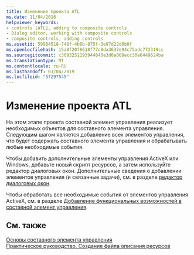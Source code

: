 ```yaml
---
title: Изменение проекта ATL
ms.date: 11/04/2016
helpviewer_keywords:
- controls [ATL], adding to composite controls
- Dialog editor, working with composite controls
- composite controls, adding controls
ms.assetid: 59984518-748f-4b8b-875f-3e97d22d0b0f
ms.openlocfilehash: 15a8f20f8618f77c8da3637e94c75adc772319cc
ms.sourcegitcommit: c3093251193944840e3d0a068ecc30e6449624ba
ms.translationtype: MT
ms.contentlocale: ru-RU
ms.lasthandoff: 03/04/2019
ms.locfileid: "57297545"
---
```

# <a name="modifying-the-atl-project"></a>Изменение проекта ATL

На этом этапе проекта составной элемент управления реализует необходимых объектов для составного элемента управления. Следующим шагом является добавление всех элементов управления, что будет содержать составного элемента управления и обрабатывать любые необходимые события.

Чтобы добавить дополнительные элементы управления ActiveX или Windows, добавьте новый скрипт ресурсов, а затем используйте редактор диалоговых окон. Дополнительные сведения о добавлении элементов управления (и связанные задачи), см. в разделе [редактор диалоговых окон](../windows/dialog-editor.md).

Чтобы обработать все необходимые события от элементов управления ActiveX, см. в разделе [Добавление функциональных возможностей в составной элемент управления](../atl/adding-functionality-to-the-composite-control.md).

## <a name="see-also"></a>См. также

[Основы составного элемента управления](../atl/atl-composite-control-fundamentals.md)<br/>
[Практическое руководство. Создание файла описания ресурсов](../windows/how-to-create-a-resource-script-file.md)
